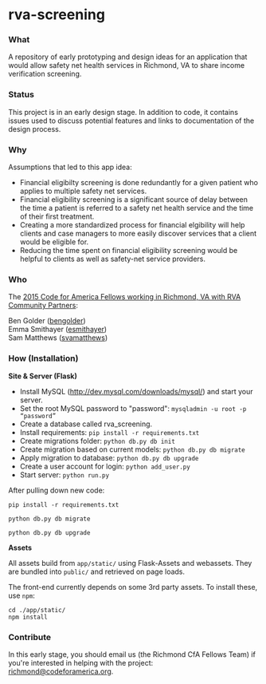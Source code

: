 # rva-screening

### What

A repository of early prototyping and design ideas for an application that would allow safety net health services in Richmond, VA to share income verification screening.

### Status

This project is in an early design stage. In addition to code, it contains issues used to discuss potential features and links to documentation of the design process.

### Why

Assumptions that led to this app idea:

* Financial eligibilty screening is done redundantly for a given patient who applies to multiple safety net services.
* Financial eligibility screening is a significant source of delay between the time a patient is referred to a safety net health service and the time of their first treatment.
* Creating a more standardized process for financial elgibility will help clients and case managers to more easily discover services that a client would be eligible for.
* Reducing the time spent on financial eligibility screening would be helpful to clients as well as safety-net service providers.

### Who

The [2015 Code for America Fellows working in Richmond, VA with RVA Community Partners](http://www.codeforamerica.org/governments/rva-community-partners/):

Ben Golder ([bengolder](//github.com/bengolder))  
Emma Smithayer ([esmithayer](//github.com/esmithayer))  
Sam Matthews ([svamatthews](//github.com/svmatthews))  

### How (Installation)

**Site & Server (Flask)**
* Install MySQL (http://dev.mysql.com/downloads/mysql/) and start your server.
* Set the root MySQL password to "password": ```mysqladmin -u root -p “password”```
* Create a database called rva_screening.
* Install requirements: ```pip install -r requirements.txt```
* Create migrations folder: ```python db.py db init```
* Create migration based on current models: ```python db.py db migrate```
* Apply migration to database: ```python db.py db upgrade```
* Create a user account for login: ```python add_user.py```
* Start server: ```python run.py```

After pulling down new code:

```pip install -r requirements.txt```

```python db.py db migrate```

```python db.py db upgrade```

**Assets**

All assets build from `app/static/` using Flask-Assets and webassets. They are bundled into `public/` and retrieved on page loads.

The front-end currently depends on some 3rd party assets. To install these, use `npm`:

```
cd ./app/static/
npm install
```

### Contribute

In this early stage, you should email us (the Richmond CfA Fellows Team) if you're interested in helping with the project:
[richmond@codeforamerica.org](mailto:richmond@codeforamerica.org).


